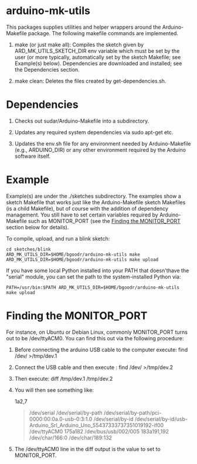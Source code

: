 arduino-mk-utils
================

This packages supplies utilities and helper wrappers around the
Arduino-Makefile package. The following makefile commands are
implemented.

1. make (or just make all): Compiles the sketch given by
   ARD_MK_UTILS_SKETCH_DIR env variable which must be set by the user
   (or more typically, automatically set by the sketch Makefile; see
   Example(s) below). Dependencies are downloaded and installed; see the
   Dependencies section.

1. make clean: Deletes the files created by get-dependencies.sh.

Dependencies
============

1. Checks out sudar/Arduino-Makefile into a subdirectory.

1. Updates any required system dependencies via sudo apt-get
   etc.

1. Updates the env.sh file for any environment needed by
   Arduino-Makefile (e.g., ARDUINO_DIR) or any other environment
   required by the Arduino software itself.

Example
=======

Example(s) are under the ./sketches subdirectory. The examples show a
sketch Makefile that works just like the Arduino-Makefile sketch
Makefiles (is a child Makefile), but of course with the addition of
dependency management.  You still have to set certain variables
required by Arduino-Makefile such as MONITOR_PORT (see the [Finding
the MONITOR_PORT](#Finding_the_MONITOR_PORT) section below for
details).

To compile, upload, and run a blink sketch:

    cd sketches/blink
    ARD_MK_UTILS_DIR=$HOME/bgoodr/arduino-mk-utils make
    ARD_MK_UTILS_DIR=$HOME/bgoodr/arduino-mk-utils make upload

If you have some local Python installed into your PATH that
doesn'thave the "serial" module, you can set the path to the
system-installed Python via:

    PATH=/usr/bin:$PATH ARD_MK_UTILS_DIR=$HOME/bgoodr/arduino-mk-utils make upload

Finding the MONITOR_PORT
========================
<a name="Finding_the_MONITOR_PORT"></a>

For instance, on Ubuntu or Debian Linux, commonly MONITOR_PORT turns
out to be /dev/ttyACM0. You can find this out via the following procedure:

1. Before connecting the arduino USB cable to the computer execute: find /dev/ >/tmp/dev.1

1. Connect the USB cable and then execute : find /dev/ >/tmp/dev.2

1. Then execute: diff /tmp/dev.1 /tmp/dev.2

1. You will then see something like:

    1a2,7
    > /dev/serial
    > /dev/serial/by-path
    > /dev/serial/by-path/pci-0000:00:0a.0-usb-0:3:1.0
    > /dev/serial/by-id
    > /dev/serial/by-id/usb-Arduino_Srl_Arduino_Uno_55437333737351019192-if00
    > /dev/ttyACM0
    175a182
    > /dev/bus/usb/002/005
    183a191,192
    > /dev/char/166:0
    > /dev/char/189:132

1. The /dev/ttyACM0 line in the diff output is the value to set to MONITOR_PORT.

